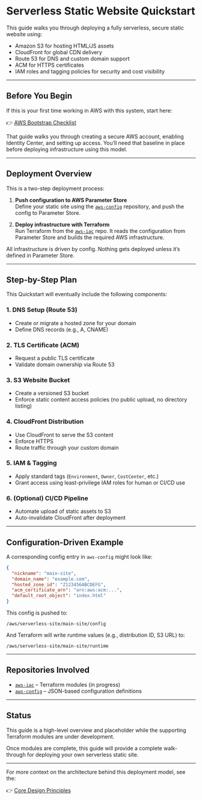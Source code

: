 # Serverless Static Website Quickstart

This guide walks you through deploying a fully serverless, secure static website using:

- Amazon S3 for hosting HTML/JS assets  
- CloudFront for global CDN delivery  
- Route 53 for DNS and custom domain support  
- ACM for HTTPS certificates  
- IAM roles and tagging policies for security and cost visibility

---

## Before You Begin

If this is your first time working in AWS with this system, start here:

👉 [AWS Bootstrap Checklist](../getting-started/bootstrap-checklist.md)

That guide walks you through creating a secure AWS account, enabling Identity Center, and setting up access. You’ll need that baseline in place before deploying infrastructure using this model.

---

## Deployment Overview

This is a two-step deployment process:

1. **Push configuration to AWS Parameter Store**  
   Define your static site using the [`aws-config`](https://github.com/tstrall/aws-config) repository, and push the config to Parameter Store.

2. **Deploy infrastructure with Terraform**  
   Run Terraform from the [`aws-iac`](https://github.com/tstrall/aws-iac) repo. It reads the configuration from Parameter Store and builds the required AWS infrastructure.

All infrastructure is driven by config. Nothing gets deployed unless it’s defined in Parameter Store.

---

## Step-by-Step Plan

This Quickstart will eventually include the following components:

### 1. DNS Setup (Route 53)

- Create or migrate a hosted zone for your domain  
- Define DNS records (e.g., A, CNAME)

### 2. TLS Certificate (ACM)

- Request a public TLS certificate  
- Validate domain ownership via Route 53

### 3. S3 Website Bucket

- Create a versioned S3 bucket  
- Enforce static content access policies (no public upload, no directory listing)

### 4. CloudFront Distribution

- Use CloudFront to serve the S3 content  
- Enforce HTTPS  
- Route traffic through your custom domain

### 5. IAM & Tagging

- Apply standard tags (`Environment`, `Owner`, `CostCenter`, etc.)  
- Grant access using least-privilege IAM roles for human or CI/CD use

### 6. (Optional) CI/CD Pipeline

- Automate upload of static assets to S3  
- Auto-invalidate CloudFront after deployment

---

## Configuration-Driven Example

A corresponding config entry in `aws-config` might look like:

```json
{
  "nickname": "main-site",
  "domain_name": "example.com",
  "hosted_zone_id": "Z123456ABCDEFG",
  "acm_certificate_arn": "arn:aws:acm:...",
  "default_root_object": "index.html"
}
```

This config is pushed to:

```
/aws/serverless-site/main-site/config
```

And Terraform will write runtime values (e.g., distribution ID, S3 URL) to:

```
/aws/serverless-site/main-site/runtime
```

---

## Repositories Involved

- [`aws-iac`](https://github.com/tstrall/aws-iac) – Terraform modules (in progress)  
- [`aws-config`](https://github.com/tstrall/aws-config) – JSON-based configuration definitions  

---

## Status

This guide is a high-level overview and placeholder while the supporting Terraform modules are under development.

Once modules are complete, this guide will provide a complete walk-through for deploying your own serverless static site.

---

For more context on the architecture behind this deployment model, see the:

👉 [Core Design Principles](../design-principles/README.md)
